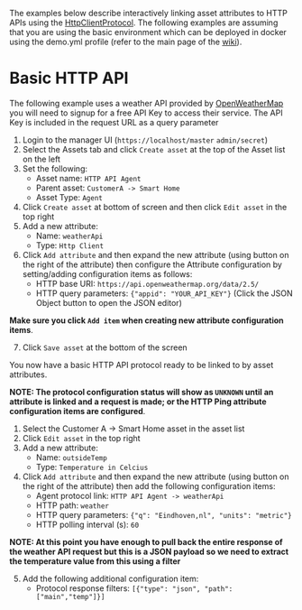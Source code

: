 The examples below describe interactively linking asset attributes to HTTP APIs using the [HttpClientProtocol](https://github.com/openremote/openremote/blob/master/agent/src/main/java/org/openremote/agent/protocol/http/HttpClientProtocol.java). The following examples are assuming that you are using the basic environment which can be deployed in docker using the demo.yml profile (refer to the main page of the [wiki](https://github.com/openremote/openremote/wiki)).

# Basic HTTP API

The following example uses a weather API provided by [OpenWeatherMap](https://openweathermap.org/) you will need to signup for a free API Key to access their service. The API Key is included in the request URL as a query parameter

1. Login to the manager UI (`https://localhost/master` `admin/secret`)
2. Select the Assets tab and click `Create asset` at the top of the Asset list on the left
3. Set the following:
   * Asset name: `HTTP API Agent`
   * Parent asset: `CustomerA -> Smart Home`
   * Asset Type: `Agent`
4. Click `Create asset` at bottom of screen and then click `Edit asset` in the top right
5. Add a new attribute:
   * Name: `weatherApi`
   * Type: `Http Client`
6. Click `Add attribute` and then expand the new attribute (using button on the right of the attribute) then configure the Attribute configuration by setting/adding configuration items as follows:
   * HTTP base URI: `https://api.openweathermap.org/data/2.5/`
   * HTTP query parameters: `{"appid": "YOUR_API_KEY"}` (Click the JSON Object button to open the JSON editor)

**Make sure you click `Add item` when creating new attribute configuration items**.

7. Click `Save asset` at the bottom of the screen

You now have a basic HTTP API protocol ready to be linked to by asset attributes.

**NOTE: The protocol configuration status will show as `UNKNOWN` until an attribute is linked and a request is made; or the HTTP Ping attribute configuration items are configured**.

1. Select the Customer A -> Smart Home asset in the asset list
2. Click `Edit asset` in the top right
3. Add a new attribute:
   * Name: `outsideTemp`
   * Type: `Temperature in Celcius`
4. Click `Add attribute` and then expand the new attribute (using button on the right of the attribute) then add the following configuration items:
   * Agent protocol link: `HTTP API Agent -> weatherApi`
   * HTTP path: `weather`
   * HTTP query parameters: `{"q": "Eindhoven,nl", "units": "metric"}`
   * HTTP polling interval (s): `60`

**NOTE: At this point you have enough to pull back the entire response of the weather API request but this is a JSON payload so we need to extract the temperature value from this using a filter**

5. Add the following additional configuration item:
   * Protocol response filters: `[{"type": "json", "path":["main","temp"]}]`
